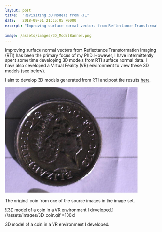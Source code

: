 ```yaml
---
layout: post
title:  "Revisiting 3D Models from RTI"
date:   2018-09-01 21:15:05 +0000
excerpt: "Improving surface normal vectors from Reflectance Transformation Imaging (RTI) has been the primary focus of my PhD. However, I have intermittently spent some time developing 3D models"

image: /assets/images/3D_ModelBanner.png
---
```

Improving surface normal vectors from Reflectance Transformation Imaging (RTI) has been the primary focus of my PhD. 
However, I have intermittently spent some time developing 3D models from RTI surface normal data.
I have also developed a Virtual Reality (VR) environment to view these 3D models (see below).

I aim to develop 3D models generated from RTI and post the results [here][models-link].


![The original coin from one of the source images in the image set.](/assets/images/IMG_0817a.png)
 
The original coin from one of the source images in the image set.

![3D model of a coin in a VR environment I developed.](/assets/images/3D_coin.gif =100x)

 
3D model of a coin in a VR environment I developed.




[models-link]: https://sketchfab.com/MatthewMcGuigan


